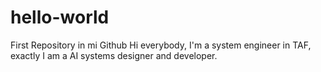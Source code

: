 # hello-world
First Repository in mi Github
Hi everybody,
I'm a system engineer in TAF, exactly I am a AI systems designer and developer.
